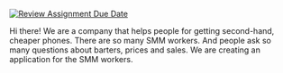 [![Review Assignment Due Date](https://classroom.github.com/assets/deadline-readme-button-24ddc0f5d75046c5622901739e7c5dd533143b0c8e959d652212380cedb1ea36.svg)](https://classroom.github.com/a/V-uoyHZy)


Hi there!
We are a company that helps people for getting second-hand, cheaper phones. There are so many SMM workers. And people ask so many questions about barters, prices and sales. We are creating an application for the SMM workers. 
